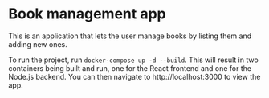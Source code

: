 # Book management app

This is an application that lets the user manage books by listing them and adding new ones.

To run the project, run `docker-compose up -d --build`. This will result in two containers being built and run, one for the React frontend and one for the Node.js backend. You can then navigate to http://localhost:3000 to view the app.
